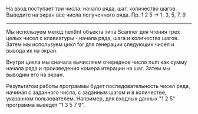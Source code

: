 На ввод поступает три числа: начало ряда, шаг, количество шагов. Выведите на экран все числа полученного ряда. Пр. 1 2 5 → 1, 3, 5, 7, 9

---

Мы используем метод nextInt объекта типа Scanner для чтения трех целых чисел с клавиатуры - начала ряда, шага и количества шагов. Затем мы используем цикл for для генерации следующих чисел и вывода их на экран.

Внутри цикла мы сначала вычисляем очередное число num как сумму начала ряда и произведения номера итерации на шаг. Затем мы выводим его на экран.

Результатом работы программы будет последовательность чисел ряда, начиная с заданного числа, с заданным шагом и в количестве, указанном пользователем. Например, для входных данных "1 2 5" программа выведет "1 3 5 7 9".